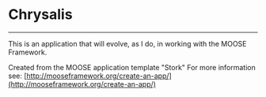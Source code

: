 # Chrysalis
---

This is an application that will evolve, as I do, in working with the MOOSE Framework.

Created from the MOOSE application template "Stork"
For more information see: [http://mooseframework.org/create-an-app/](http://mooseframework.org/create-an-app/)
